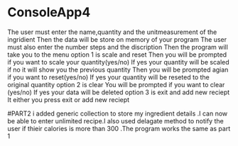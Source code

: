 # ConsoleApp4
The user must enter the name,quantity and the unitmeasurement of the ingridient
Then the data will be store on memory of your program
The user must also enter the number steps and the discription 
Then the program will take you to the menu 
option 1 is scale and reset
Then you will be prompted if you want to scale your quantity(yes/no)
If yes your quantity will be scaled if no it will show you the previous quantity
Then you will be prompted agian if you want to reset(yes/no)
If yes your quantity will be reseted to the original quantity
option 2 is clear
You will be prompted if you want to clear (yes/no)
If yes your data will be deleted
option 3 is exit and add new reciept
It either you press exit or add new reciept

#PART2 i added generic collection to store my ingredient details .I can now be able to enter unlimited recipe.I also used delagate method to notify the user if thieir calories is more than 300 .The program works the same as part 1

